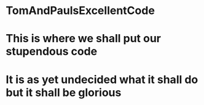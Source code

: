 # TomAndPaulsExcellentCode
# This is where we shall put our stupendous code 
# It is as yet undecided what it shall do but it shall be glorious 
